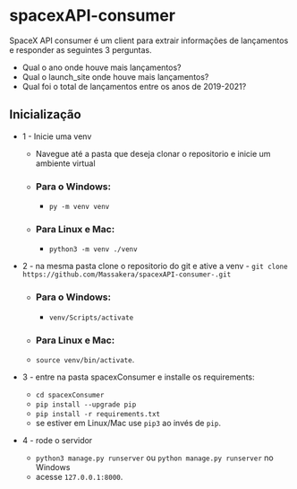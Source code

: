 # spacexAPI-consumer
SpaceX API consumer é um client para extrair informações de lançamentos e responder as seguintes 3 perguntas.

- Qual o ano onde houve mais lançamentos?
- Qual o launch_site onde houve mais lançamentos?
- Qual foi o total de lançamentos entre os anos de 2019-2021?


## Inicialização 
- 1 - Inicie uma venv    
    - Navegue até a pasta que deseja clonar o repositorio e inicie um ambiente virtual
    - ### Para o Windows:
    	- `py -m venv venv`
    - ### Para Linux e Mac:
    	- `python3 -m venv ./venv`

- 2 - na mesma pasta clone o repositorio do git e ative a venv
    	- `git clone  https://github.com/Massakera/spacexAPI-consumer-.git`
    - ### Para o Windows:
    	- `venv/Scripts/activate`
    - ### Para Linux e Mac:
    - `source venv/bin/activate`.

- 3 - entre na pasta spacexConsumer e installe os requirements:
    - `cd spacexConsumer`
    - `pip install --upgrade pip`
    - `pip install -r requirements.txt`
    - se estiver em Linux/Mac use `pip3` ao invés de `pip`.

- 4 - rode o servidor
    - `python3 manage.py runserver` ou `python manage.py runserver` no Windows
    - acesse `127.0.0.1:8000`.